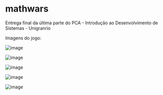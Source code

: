 # mathwars
Entrega final da última parte do PCA - Introdução ao Desenvolvimento de Sistemas - Unigranrio

Imagens do jogo:

![image](https://github.com/brenda-miranda/mathwars/assets/42444221/cbeba013-ec9f-4480-a4da-73f2de240799)

![image](https://github.com/brenda-miranda/mathwars/assets/42444221/e6683a47-1860-4030-bd2b-e6b735fb8814)

![image](https://github.com/brenda-miranda/mathwars/assets/42444221/ed2dde10-5074-474b-b301-0c44e50f5a50)

![image](https://github.com/brenda-miranda/mathwars/assets/42444221/a4f10ea6-dcf9-48be-8cdf-cb8227c53bcc)

![image](https://github.com/brenda-miranda/mathwars/assets/42444221/8758f7ee-4039-428b-bf05-f055a8987ce1)


